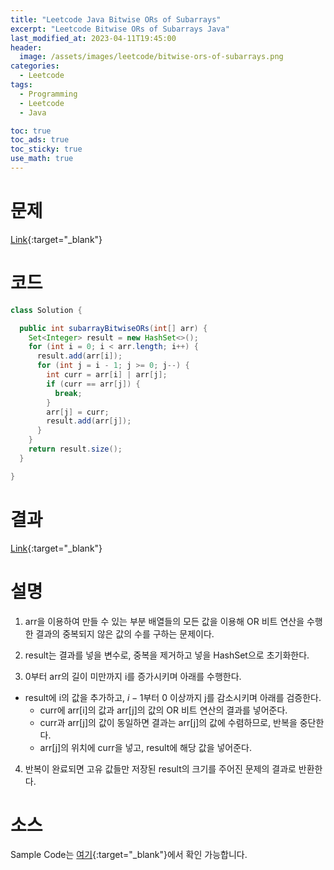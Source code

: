 ```yaml
---
title: "Leetcode Java Bitwise ORs of Subarrays"
excerpt: "Leetcode Bitwise ORs of Subarrays Java"
last_modified_at: 2023-04-11T19:45:00
header:
  image: /assets/images/leetcode/bitwise-ors-of-subarrays.png
categories:
  - Leetcode
tags:
  - Programming
  - Leetcode
  - Java

toc: true
toc_ads: true
toc_sticky: true
use_math: true
---
```

# 문제
[Link](https://leetcode.com/problems/bitwise-ors-of-subarrays){:target="_blank"}

# 코드
```java
class Solution {

  public int subarrayBitwiseORs(int[] arr) {
    Set<Integer> result = new HashSet<>();
    for (int i = 0; i < arr.length; i++) {
      result.add(arr[i]);
      for (int j = i - 1; j >= 0; j--) {
        int curr = arr[i] | arr[j];
        if (curr == arr[j]) {
          break;
        }
        arr[j] = curr;
        result.add(arr[j]);
      }
    }
    return result.size();
  }

}
```

# 결과
[Link](https://leetcode.com/problems/bitwise-ors-of-subarrays/submissions/931841131/){:target="_blank"}

# 설명
1. arr을 이용하여 만들 수 있는 부분 배열들의 모든 값을 이용해 OR 비트 연산을 수행한 결과의 중복되지 않은 값의 수를 구하는 문제이다.

2. result는 결과를 넣을 변수로, 중복을 제거하고 넣을 HashSet으로 초기화한다.

3. 0부터 arr의 길이 미만까지 i를 증가시키며 아래를 수행한다.
- result에 i의 값을 추가하고, $i - 1$부터 0 이상까지 j를 감소시키며 아래를 검증한다.
  - curr에 arr[i]의 값과 arr[j]의 값의 OR 비트 연산의 결과를 넣어준다.
  - curr과 arr[j]의 값이 동일하면 결과는 arr[j]의 값에 수렴하므로, 반복을 중단한다.
  - arr[j]의 위치에 curr을 넣고, result에 해당 값을 넣어준다.

4. 반복이 완료되면 고유 값들만 저장된 result의 크기를 주어진 문제의 결과로 반환한다.

# 소스
Sample Code는 [여기](https://github.com/GracefulSoul/leetcode/blob/master/src/main/java/gracefulsoul/problems/BitwiseORsOfSubarrays.java){:target="_blank"}에서 확인 가능합니다.